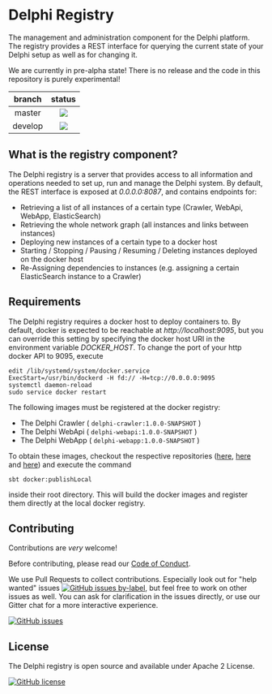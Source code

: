 # Delphi Registry
The management and administration component for the Delphi platform. The registry provides a REST interface for querying the current state of your Delphi setup as well as for changing it.

We are currently in pre-alpha state! There is no release and the code in
this repository is purely experimental!

|branch | status |
| :---: | :---: | 
| master | <img src="https://travis-ci.org/delphi-hub/delphi-registry.svg?branch=master"> |
| develop | <img src="https://travis-ci.org/delphi-hub/delphi-registry.svg?branch=develop"> |

## What is the registry component?
The Delphi registry is a server that provides access to all information and operations needed to set up, run and manage the Delphi system. By default, the REST interface is exposed at *0.0.0.0:8087*, and contains endpoints for:
* Retrieving a list of all instances of a certain type (Crawler, WebApi, WebApp, ElasticSearch)
* Retrieving the whole network graph (all instances and links between instances)
* Deploying new instances of a certain type to a docker host
* Starting / Stopping / Pausing / Resuming / Deleting instances deployed on the docker host
* Re-Assigning dependencies to instances (e.g. assigning a certain ElasticSearch instance to a Crawler)

## Requirements
The Delphi registry requires a docker host to deploy containers to. By default, docker is expected to be reachable at *http://localhost:9095*, but you can override this setting by specifying the docker host URI in the environment variable *DOCKER_HOST*.
To change the port of your http docker API to 9095, execute
```
edit /lib/systemd/system/docker.service
ExecStart=/usr/bin/dockerd -H fd:// -H=tcp://0.0.0.0:9095
systemctl daemon-reload
sudo service docker restart
```


The following images must be registered at the docker registry:
* The Delphi Crawler ( ```delphi-crawler:1.0.0-SNAPSHOT``` )
* The Delphi WebApi ( ```delphi-webapi:1.0.0-SNAPSHOT``` )
* The Delphi WebApp ( ```delphi-webapp:1.0.0-SNAPSHOT``` )

To obtain these images, checkout the respective repositories ([here](https://github.com/delphi-hub/delphi-crawler), [here](https://github.com/delphi-hub/delphi-webapi) and [here](https://github.com/delphi-hub/delphi-webapp)) and execute the command 

```
sbt docker:publishLocal
```
inside their root directory. This will build the docker images and register them directly at the local docker registry.

## Contributing

Contributions are *very* welcome!

Before contributing, please read our [Code of Conduct](CODE_OF_CONDUCT.md).

We use Pull Requests to collect contributions. Especially look out for "help wanted" issues
[![GitHub issues by-label](https://img.shields.io/github/issues/delphi-hub/delphi-registry/help%20wanted.svg)](https://github.com/delphi-hub/delphi-registry/issues?q=is%3Aopen+is%3Aissue+label%3A%22help+wanted%22),
but feel free to work on other issues as well.
You can ask for clarification in the issues directly, or use our Gitter
chat for a more interactive experience.

[![GitHub issues](https://img.shields.io/github/issues/delphi-hub/delphi-registry.svg)](https://github.com/delphi-hub/delphi-registry/issues)


## License

The Delphi registry is open source and available under Apache 2 License.

[![GitHub license](https://img.shields.io/github/license/delphi-hub/delphi-registry.svg)](https://github.com/delphi-hub/delphi-registry/blob/master/LICENSE)
